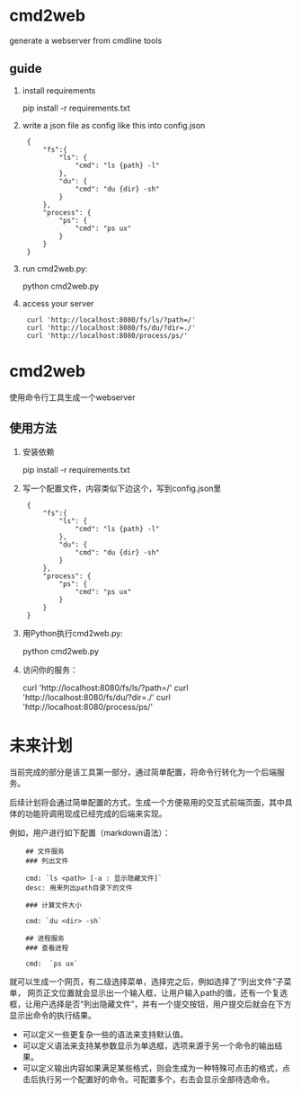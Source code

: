 # cmd2web

generate a webserver from cmdline tools

## guide

1. install requirements

    pip install -r requirements.txt

2. write a json file as config like this into config.json

        {
            "fs":{
                "ls": {
                    "cmd": "ls {path} -l"
                },
                "du": {
                    "cmd": "du {dir} -sh"
                }
            },
            "process": {
                "ps": {
                    "cmd": "ps ux"
                }
            }
        }

3. run cmd2web.py:
    
    python cmd2web.py


4. access your server

        curl 'http://localhost:8080/fs/ls/?path=/'
        curl 'http://localhost:8080/fs/du/?dir=./'
        curl 'http://localhost:8080/process/ps/'


# cmd2web

使用命令行工具生成一个webserver

## 使用方法

1. 安装依赖

    pip install -r requirements.txt

2. 写一个配置文件，内容类似下边这个，写到config.json里

        {
            "fs":{
                "ls": {
                    "cmd": "ls {path} -l"
                },
                "du": {
                    "cmd": "du {dir} -sh"
                }
            },
            "process": {
                "ps": {
                    "cmd": "ps ux"
                }
            }
        }

3. 用Python执行cmd2web.py:
    
    python cmd2web.py


4. 访问你的服务：

    curl 'http://localhost:8080/fs/ls/?path=/'
    curl 'http://localhost:8080/fs/du/?dir=./'
    curl 'http://localhost:8080/process/ps/'


# 未来计划

当前完成的部分是该工具第一部分，通过简单配置，将命令行转化为一个后端服务。

后续计划将会通过简单配置的方式，生成一个方便易用的交互式前端页面，其中具体的功能将调用现成已经完成的后端来实现。

例如，用户进行如下配置（markdown语法）：

        ## 文件服务
        ### 列出文件
            
        cmd: `ls <path> [-a : 显示隐藏文件]` 
        desc: 用来列出path目录下的文件

        ### 计算文件大小

        cmd: `du <dir> -sh`

        ## 进程服务
        ### 查看进程

        cmd:  `ps ux` 

就可以生成一个网页，有二级选择菜单，选择完之后，例如选择了“列出文件”子菜单， 网页正文位置就会显示出一个输入框，让用户输入path的值，还有一个复选框，让用户选择是否“列出隐藏文件”，并有一个提交按钮，用户提交后就会在下方显示出命令的执行结果。

* 可以定义一些更复杂一些的语法来支持默认值。
* 可以定义语法来支持某参数显示为单选框，选项来源于另一个命令的输出结果。
* 可以定义输出内容如果满足某些格式，则会生成为一种特殊可点击的格式，点击后执行另一个配置好的命令。可配置多个，右击会显示全部待选命令。